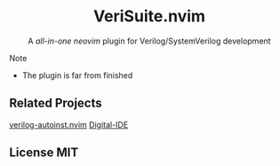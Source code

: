 <div align="center">

<h1>VeriSuite.nvim</h1>

A <i>all-in-one neovim</i> plugin for Verilog/SystemVerilog development

<!-- [Getting Started](#getting-started) | [Requirements](#requirements) | [Installation](#installation) | [Features](#features) -->

</div>

> [!NOTE]
> - The plugin is far from finished

<!-- ## Usage -->
<!---->
<!-- 1. Click `use this template` button generate a repo on your github. -->
<!-- 2. Clone your plugin repo. Open terminal then cd plugin directory. -->
<!-- 3. Run `python3 rename.py your-plugin-name`. This will replace all `nvim-plugin-template` to your `plugin-name`.  -->
<!--    Then it will prompt you input `y` or `n` to remove example codes in `init.lua` and -->
<!--    `test/plugin_spec.lua`. If you are familiar this repo just input `y`. If you are looking at this template for the first time I suggest you inspect the contents. After this step `rename.py` will also auto-remove. -->
<!---->
<!-- Now you have a clean plugin environment. Enjoy! -->
<!---->
<!-- ## Format -->
<!---->
<!-- The CI uses `stylua` to format the code; customize the formatting by editing `.stylua.toml`. -->
<!---->
<!-- ## Test -->
<!---->
<!-- See [Running tests locally](https://github.com/nvim-neorocks/nvim-busted-action?tab=readme-ov-file#running-tests-locally) -->
<!---->
<!-- ## CI -->
<!---->
<!-- - Auto generates doc from README. -->
<!-- - Runs the [nvim-busted-action](https://github.com/nvim-neorocks/nvim-busted-action) for test. -->
<!-- - Lints with `stylua`. -->

## Related Projects

[verilog-autoinst.nvim](https://github.com/mingo99/verilog-autoinst.nvim)
[Digital-IDE](https://github.com/Digital-EDA/Digital-IDE)


## License MIT

